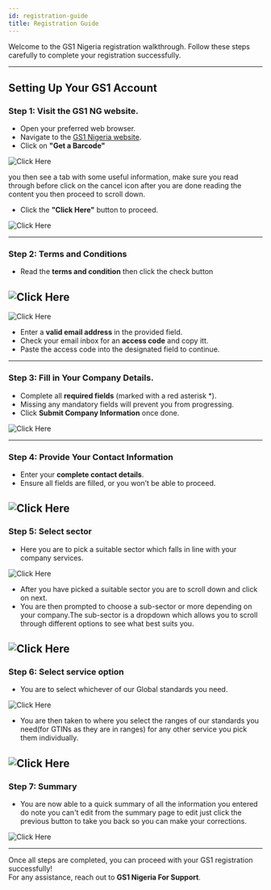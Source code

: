 ```yaml
---
id: registration-guide
title: Registration Guide
--- 
```


 Welcome  to the GS1 Nigeria registration walkthrough. Follow these steps carefully to complete your registration successfully.  

---

##  Setting Up Your GS1 Account

###  Step 1: Visit the GS1 NG website.  
- Open your preferred web browser.  
- Navigate to the [GS1 Nigeria website](https://gs1ng.org).  
- Click on **"Get a Barcode"** 

<!-- ![Home page](/getbarcode.jpg) -->
<img class="center-image" src="/getbarcode.jpg" alt="Click Here"></img>

you then see a tab with some useful information, make sure you read through before click on the cancel icon after you are done reading the 
content you then proceed to scroll down.
- Click the **"Click Here"** button to proceed.
 
<!-- ![alt text](/clickhere.png) -->
<img class="center-image" src="/clickhere.png" alt="Click Here"></img>

---

###  Step 2: Terms and Conditions 
- Read the **terms and condition** then click the check button
<!-- ![email](/checkbox.jpg)  -->
<img class="center-image" src="/checkbox.jpg" alt="Click Here"></img>
---
<!-- ![email](/email.png)  -->
<img class="center-image" src="/email.png" alt="Click Here"></img>
- Enter a **valid email address** in the provided field.  
- Check your email inbox for an **access code** and copy itt.  
- Paste the access code into the designated field to continue.  

<!-- ![terms and condition](/checkbox.jpg) -->

---

###  Step 3: Fill in Your Company Details. 
- Complete all **required fields** (marked with a red asterisk *️).  
- Missing any mandatory fields will prevent you from progressing.  
- Click **Submit Company Information** once done. 

<!-- ![Company Info](/Gs1.svg) -->
<img class="center-image" src="/companydetails.png" alt="Click Here"></img>

---

###  Step 4: Provide Your Contact Information  
- Enter your **complete contact details**.  
- Ensure all fields are filled, or you won’t be able to proceed.  

<!-- ![Contact info](/Gs1.svg) -->
<img class="center-image" src="/contactdetails.png" alt="Click Here"></img>
---

###  Step 5: Select sector
- Here you are to pick a suitable sector which falls in line with your company services.

<img class="center-image" src="/sector.png" alt="Click Here"></img>

- After you have picked a suitable sector you are to scroll down and click on next.
- You are then prompted to choose a sub-sector or more depending on your company.The sub-sector is a dropdown which allows you to scroll through different options to see what best suits you.

<img class="center-image" src="/subsector.png" alt="Click Here"></img>
---

###  Step 6: Select service option
- You are to select whichever of our Global standards you need.

<img class="center-image" src="/serviceoption.png" alt="Click Here"></img>

- You are then taken to where you  select the ranges of our standards you need(for GTINs as they are in ranges) for any other service you pick them individually.

<img class="center-image" src="/gtinrange.png" alt="Click Here"></img>
---

###   Step 7: Summary
- You are now able to a quick summary of all the information you entered do note you can't edit from the summary page to edit just click the previous button to take you back so you can make your corrections.

<img class="center-image" src="/summary.png" alt="Click Here"></img>

---







 Once all steps are completed, you can proceed with your GS1 registration successfully!  
For any assistance, reach out to **GS1 Nigeria For Support**.  
